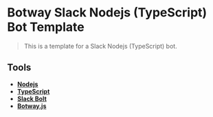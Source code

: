 # Botway Slack Nodejs (TypeScript) Bot Template

> This is a template for a Slack Nodejs (TypeScript) bot.

## Tools

- [**Nodejs**](https://nodejs.org)
- [**TypeScript**](https://typescriptlang.org)
- [**Slack Bolt**](https://github.com/slackapi/bolt-js)
- [**Botway.js**](https://npm.im/botway.js)
